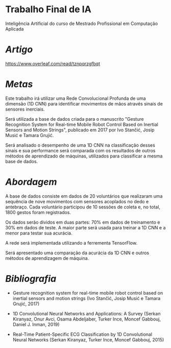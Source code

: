 # Trabalho Final de IA
Inteligência Artificial do curso de Mestrado Profissional em Computação Aplicada

# *Artigo*
https://www.overleaf.com/read/tznpqrzgfbqt

# *Metas*

Este trabalho irá utilizar uma Rede Convolucional Profunda de uma dimensão (1D CNN) para identificar movimentos de mãos através sinais de sensores inerciais.

Será utilizada a base de dados criada para o manuscrito "Gesture Recognition System for Real-time Mobile Robot Control Based on Inertial Sensors and Motion Strings", publicado em 2017 por Ivo Stančić, Josip Musić e Tamara Grujić. 

Será analisado o desempenho de uma 1D CNN na classificação desses sinais e sua performance será comparada com os resultados de outros métodos de aprendizado de máquinas, utilizados para classificar a mesma base de dados.

# *Abordagem*

A base de dados consiste em dados de 20 voluntários que realizaram uma sequência de nove movimentos com sensores acoplados no dedo e antebraço. Cada voluntário participou de 10 sessões de coleta e, no total, 1800 gestos foram registrados.

Os dados serão dividos em duas partes: 70% em dados de treinamento e 30% em dados de teste. A maior parte será usada para treinar a 1D CNN e a menor para testar sua acurácia.

A rede será implementada utilizando a ferrementa TensorFlow.

Será apresentado uma comparação da acurácia da 1D CNN e outros métodos de aprendizagem de máquina.

# *Bibliografia*

- Gesture recognition system for real-time mobile robot control based on inertial sensors and motion strings (Ivo Stančić, Josip Musić e Tamara Grujić, 2017)

- 1D Convolutional Neural Networks and Applications: A Survey (Serkan Kiranyaz, Onur Avci, Osama Abdeljaber, Turker Ince, Moncef Gabbouj, Daniel J. Inman, 2019)

- Real-Time Patient-Specific ECG Classification by 1D Convolutional Neural Networks (Serkan Kiranyaz, Turker Ince, Moncef Gabbouj, 2015)
